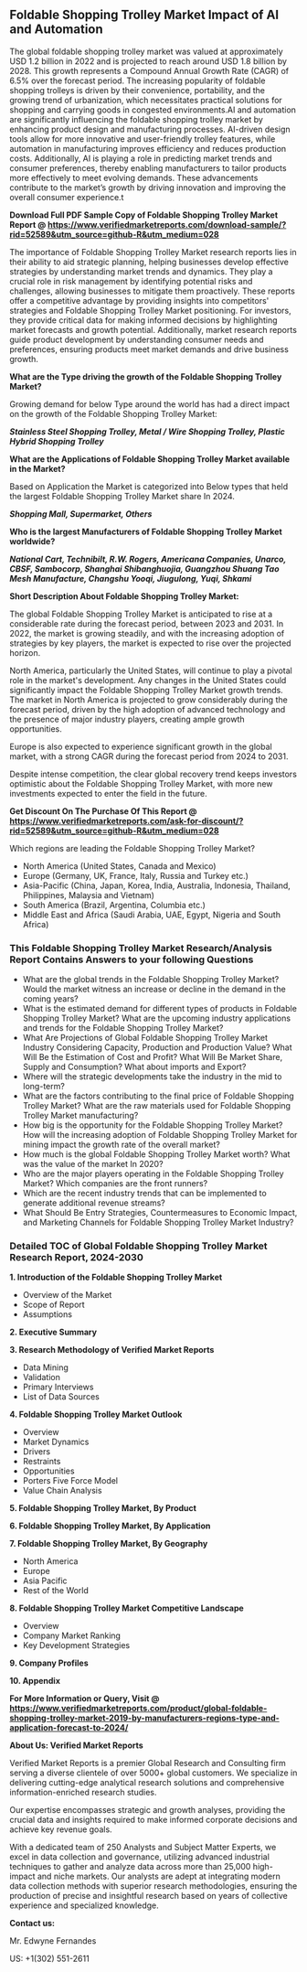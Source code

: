 <h2>Foldable Shopping Trolley Market Impact of AI and Automation</h2>The global foldable shopping trolley market was valued at approximately USD 1.2 billion in 2022 and is projected to reach around USD 1.8 billion by 2028. This growth represents a Compound Annual Growth Rate (CAGR) of 6.5% over the forecast period. The increasing popularity of foldable shopping trolleys is driven by their convenience, portability, and the growing trend of urbanization, which necessitates practical solutions for shopping and carrying goods in congested environments.AI and automation are significantly influencing the foldable shopping trolley market by enhancing product design and manufacturing processes. AI-driven design tools allow for more innovative and user-friendly trolley features, while automation in manufacturing improves efficiency and reduces production costs. Additionally, AI is playing a role in predicting market trends and consumer preferences, thereby enabling manufacturers to tailor products more effectively to meet evolving demands. These advancements contribute to the market’s growth by driving innovation and improving the overall consumer experience.t</p><p id="" class=""><strong>Download Full PDF Sample Copy of Foldable Shopping Trolley Market Report @ <a href="https://www.verifiedmarketreports.com/download-sample/?rid=52589&utm_source=github-R&utm_medium=028" target="_blank">https://www.verifiedmarketreports.com/download-sample/?rid=52589&utm_source=github-R&utm_medium=028</a></strong></p><p>The importance of&nbsp;Foldable Shopping Trolley Market research reports lies in their ability to aid strategic planning, helping businesses develop effective strategies by understanding market trends and dynamics. They play a crucial role in risk management by identifying potential risks and challenges, allowing businesses to mitigate them proactively. These reports offer a competitive advantage by providing insights into competitors' strategies and Foldable Shopping Trolley Market positioning. For investors, they provide critical data for making informed decisions by highlighting market forecasts and growth potential. Additionally, market research reports guide product development by understanding consumer needs and preferences, ensuring products meet market demands and drive business growth.</p><p><strong>What are the&nbsp;Type driving the growth of the Foldable Shopping Trolley Market?</strong></p><p id="" class="">Growing demand for below Type around the world has had a direct impact on the growth of the Foldable Shopping Trolley Market:</p><em><strong>Stainless Steel Shopping Trolley, Metal / Wire Shopping Trolley, Plastic Hybrid Shopping Trolley</strong></em></p><strong>What are the&nbsp;Applications&nbsp;of Foldable Shopping Trolley Market available in the Market?</strong></p><p id="" class="">Based on Application the Market is categorized into Below types that held the largest Foldable Shopping Trolley Market share In 2024.</p><em><strong>Shopping Mall, Supermarket, Others</strong></em></p><strong>Who is the largest Manufacturers of Foldable Shopping Trolley Market worldwide?</strong></p><p><em><strong>National Cart, Technibilt, R.W. Rogers, Americana Companies, Unarco, CBSF, Sambocorp, Shanghai Shibanghuojia, Guangzhou Shuang Tao Mesh Manufacture, Changshu Yooqi, Jiugulong, Yuqi, Shkami</strong></em></p><p id="" class=""><strong>Short Description About Foldable Shopping Trolley Market:</strong></p><p>The global Foldable Shopping Trolley Market is anticipated to rise at a considerable rate during the forecast period, between 2023 and 2031. In 2022, the market is growing steadily, and with the increasing adoption of strategies by key players, the market is expected to rise over the projected horizon.</p><p>North America, particularly the United States, will continue to play a pivotal role in the market's development. Any changes in the United States could significantly impact the Foldable Shopping Trolley Market growth trends. The market in North America is projected to grow considerably during the forecast period, driven by the high adoption of advanced technology and the presence of major industry players, creating ample growth opportunities.</p><p>Europe is also expected to experience significant growth in the global market, with a strong CAGR during the forecast period from 2024 to 2031.</p><p>Despite intense competition, the clear global recovery trend keeps investors optimistic about the Foldable Shopping Trolley Market, with more new investments expected to enter the field in the future.</p><p id="" class=""><strong>Get Discount On The Purchase Of This Report @ <a href="https://www.verifiedmarketreports.com/ask-for-discount/?rid=52589&utm_source=github-R&utm_medium=028" target="_blank">https://www.verifiedmarketreports.com/ask-for-discount/?rid=52589&utm_source=github-R&utm_medium=028</a></strong></p>Which regions are leading the Foldable Shopping Trolley Market?</p><ul><li>North America (United States, Canada and Mexico)</li><li>Europe (Germany, UK, France, Italy, Russia and Turkey etc.)</li><li>Asia-Pacific (China, Japan, Korea, India, Australia, Indonesia, Thailand, Philippines, Malaysia and Vietnam)</li><li>South America (Brazil, Argentina, Columbia etc.)</li><li>Middle East and Africa (Saudi Arabia, UAE, Egypt, Nigeria and South Africa)</li></ul><h3 id="" class="">This Foldable Shopping Trolley Market Research/Analysis Report Contains Answers to your following Questions</h3><ul><li>What are the global trends in the Foldable Shopping Trolley Market? Would the market witness an increase or decline in the demand in the coming years?</li><li>What is the estimated demand for different types of products in Foldable Shopping Trolley Market? What are the upcoming industry applications and trends for the Foldable Shopping Trolley Market?</li><li>What Are Projections of Global Foldable Shopping Trolley Market Industry Considering Capacity, Production and Production Value? What Will Be the Estimation of Cost and Profit? What Will Be Market Share, Supply and Consumption? What about imports and Export?</li><li>Where will the strategic developments take the industry in the mid to long-term?</li><li>What are the factors contributing to the final price of Foldable Shopping Trolley Market? What are the raw materials used for Foldable Shopping Trolley Market manufacturing?</li><li>How big is the opportunity for the Foldable Shopping Trolley Market? How will the increasing adoption of Foldable Shopping Trolley Market for mining impact the growth rate of the overall market?</li><li>How much is the global Foldable Shopping Trolley Market worth? What was the value of the market In 2020?</li><li>Who are the major players operating in the Foldable Shopping Trolley Market? Which companies are the front runners?</li><li>Which are the recent industry trends that can be implemented to generate additional revenue streams?</li><li>What Should Be Entry Strategies, Countermeasures to Economic Impact, and Marketing Channels for Foldable Shopping Trolley Market Industry?</li></ul><h3 id="" class="">Detailed TOC of Global Foldable Shopping Trolley Market Research Report, 2024-2030</h3><p id="" class=""><strong>1. Introduction of the Foldable Shopping Trolley Market</strong></p><ul><li>Overview of the Market</li><li>Scope of Report</li><li>Assumptions</li></ul><p id="" class=""><strong>2. Executive Summary</strong></p><p id="" class=""><strong>3. Research Methodology of Verified Market Reports</strong></p><ul><li>Data Mining</li><li>Validation</li><li>Primary Interviews</li><li>List of Data Sources</li></ul><p id="" class=""><strong>4. Foldable Shopping Trolley Market Outlook</strong></p><ul><li>Overview</li><li>Market Dynamics</li><li>Drivers</li><li>Restraints</li><li>Opportunities</li><li>Porters Five Force Model</li><li>Value Chain Analysis</li></ul><p id="" class=""><strong>5. Foldable Shopping Trolley Market, By Product</strong></p><p id="" class=""><strong>6. Foldable Shopping Trolley Market, By Application</strong></p><p id="" class=""><strong>7. Foldable Shopping Trolley Market, By Geography</strong></p><ul><li>North America</li><li>Europe</li><li>Asia Pacific</li><li>Rest of the World</li></ul><p id="" class=""><strong>8. Foldable Shopping Trolley Market Competitive Landscape</strong></p><ul><li>Overview</li><li>Company Market Ranking</li><li>Key Development Strategies</li></ul><p id="" class=""><strong>9. Company Profiles</strong></p><p id="" class=""><strong>10. Appendix</strong></p><p id="" class=""><strong>For More Information or Query, Visit @ <a href="https://www.verifiedmarketreports.com/product/global-foldable-shopping-trolley-market-2019-by-manufacturers-regions-type-and-application-forecast-to-2024/" target="_blank">https://www.verifiedmarketreports.com/product/global-foldable-shopping-trolley-market-2019-by-manufacturers-regions-type-and-application-forecast-to-2024/</a></strong></p><p id="" class=""><strong>About Us: Verified Market Reports</strong></p><p id="" class="">Verified Market Reports is a premier Global Research and Consulting firm serving a diverse clientele of over 5000+ global customers. We specialize in delivering cutting-edge analytical research solutions and comprehensive information-enriched research studies.</p><p id="" class="">Our expertise encompasses strategic and growth analyses, providing the crucial data and insights required to make informed corporate decisions and achieve key revenue goals.</p><p id="" class="">With a dedicated team of 250 Analysts and Subject Matter Experts, we excel in data collection and governance, utilizing advanced industrial techniques to gather and analyze data across more than 25,000 high-impact and niche markets. Our analysts are adept at integrating modern data collection methods with superior research methodologies, ensuring the production of precise and insightful research based on years of collective experience and specialized knowledge.</p><p id="" class=""><strong>Contact us:</strong></p><p id="" class="">Mr. Edwyne Fernandes</p><p id="" class="">US: +1(302) 551-2611</p>